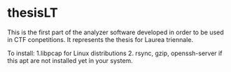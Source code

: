 # thesisLT
This is the first part of the analyzer software developed in order to be used in CTF conpetitions.
It represents the thesis for Laurea triennale.

To install:
1.libpcap for Linux distributions
2. rsync, gzip, openssh-server if this apt are not installed yet in your system.

